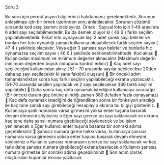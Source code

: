 Soru 3:

Bu soru için permütasyon bilgilerinizi hatırlamanız gerekmektedir.
Sorunun anlaşılması için bir örnek üzerinden soru anlatılacaktır. Sorunun çözümü sırasında kod
akışı kısmını inceleyiniz.
Örnek :
Sayısal loto için 1-49 arasında 6 adet sayı seçilebilmektedir. Bu da demek oluyor ki (
49
6
) farklı
seçilim yapılabilmektedir. Fakat loto oynayacak kişi 2 adet şanslı sayı belirler ve bunları her
loto oynadığı zaman kullanırsa oluşabilecek farklı seçilim sayısı (
47
4
) şeklinde olacaktır. Veya
eğer 3 şanssız sayı belirler ve bunlarla hiç oynamazsa seçilim sayısı (
46
6
) şeklinde
belirlenebilmektedir.
Kod akışı:
 Kullanıcıdan maximum ve minimum değerler alınacaktır (Maximum değerin minimum
değerden büyük olduğunu kontrol ediniz)
 Kaç adet sayı seçileceğini kullanıcıdan alınız ( 51 - 70 arasında sayılar seçilecekse
20den daha az sayı seçilecektir ki şans faktörü oluşsun)
 Bir önceki adım tamamlandıktan sonra kaç farklı seçilim yapılabileceği ekrana
yazılacaktır. (51-70 arasında seçilim yapılacak ve 2 sayı seçilecekse 380 farklı seçilim
yapılabilir)
 Daha sonra kaç defa oynamak istediğini kullanıcıya soracağız. (Bir önceki durum göz
önüne alındığı zaman 380 defadan fazla oynayamaz)
 Kaç defa oynamak istediğini de öğrendikten sonra bir fonksiyon aracılığı ile kaç tane
şanslı sayı girebileceği hesaplayıp ekrana bu bilgiyi gösteriniz.
 Kullanıcıya şanlı numarası varsa girmesini yoksa enter tuşuna basarak devam etmesini
söyleyiniz
o Eğer sayı girerse bu sayı saklanacak ve ekrana kaç tane daha şanslı numara
girebileceği söylenecek ve bu işlem yenilenecek
o Eğer kullanıcı enter tuşuna basarsa bir sonraki adıma geçebilirsiniz
 Şanssız numara girme hakkı varsa, kullanıcıya şanssız numarası varsa girmesini yoksa
enter tuşuna basarak devam etmesini söyleyiniz
o Kullanıcı şanssız numarasını girerse bu sayı saklanacak ve kaç tane daha şanssız
numara girebileceği ekrana basılacak
o Kullanıcı şanssız numara girmezse bir sonraki adıma geçebilirsiniz
 Son adım olarak oluşturulan kuponlar ekrana yazılacak
